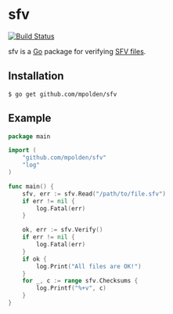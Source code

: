 # sfv

[![Build Status](https://travis-ci.org/mpolden/sfv.svg)](https://travis-ci.org/mpolden/sfv)

sfv is a [Go](http://golang.org) package for verifying
[SFV files](https://en.wikipedia.org/wiki/Simple_file_verification).

## Installation

`$ go get github.com/mpolden/sfv`

## Example

```go
package main

import (
	"github.com/mpolden/sfv"
	"log"
)

func main() {
	sfv, err := sfv.Read("/path/to/file.sfv")
	if err != nil {
		log.Fatal(err)
	}

	ok, err := sfv.Verify()
	if err != nil {
		log.Fatal(err)
	}
	if ok {
		log.Print("All files are OK!")
	}
	for _, c := range sfv.Checksums {
		log.Printf("%+v", c)
	}
}
```
